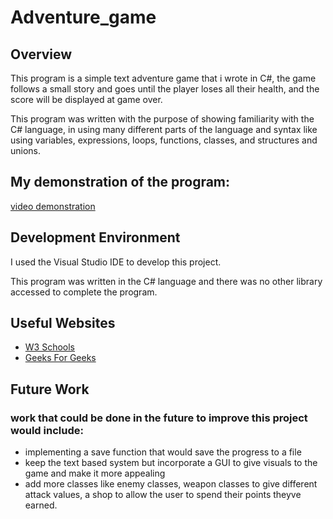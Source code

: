# Adventure_game
## Overview
This program is a simple text adventure game that i wrote in C#, the game follows a small story and goes until the player loses all their health, and the score will be displayed at game over. 

This program was written with the purpose of showing familiarity with the C# language, in using many different parts of the language and syntax like using variables, expressions, loops, functions, classes, and structures and unions. 

## My demonstration of the program:
[video demonstration](https://youtu.be/_HSd-pZpzhg)

## Development Environment
I used the Visual Studio IDE to develop this project. 

This program was written in the C# language and there was no other library accessed to complete the program. 
## Useful Websites

- [W3 Schools](https://www.w3schools.com/cs/cs_classes.php)
- [Geeks For Geeks](https://www.geeksforgeeks.org/setting-environment-c-sharp/)

## Future Work
### work that could be done in the future to improve this project would include:
* implementing a save function that would save the progress to a file
* keep the text based system but incorporate a GUI to give visuals to the game and make it more appealing
* add more classes like enemy classes, weapon classes to give different attack values, a shop to allow the user to spend their points theyve earned. 
